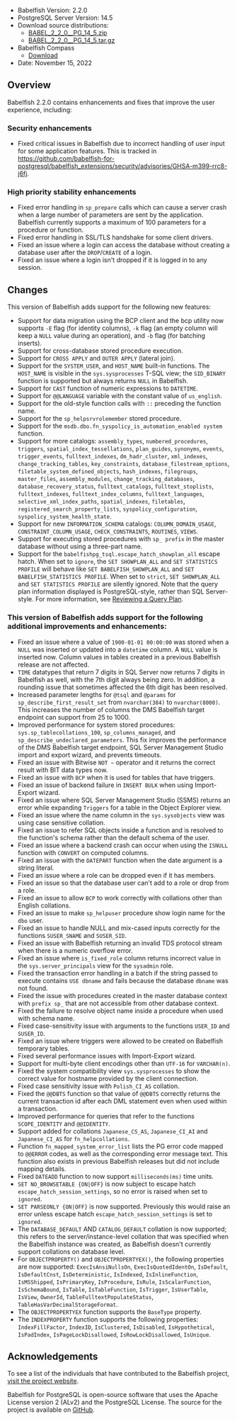 - Babelfish Version: 2.2.0
- PostgreSQL Server Version: 14.5
- Download source distributions:
  - [BABEL_2_2_0__PG_14_5.zip](https://github.com/babelfish-for-postgresql/babelfish-for-postgresql/releases/download/BABEL_2_2_0__PG_14_5/BABEL_2_2_0__PG_14_5.zip)
  - [BABEL_2_2_0__PG_14_5.tar.gz](https://github.com/babelfish-for-postgresql/babelfish-for-postgresql/releases/download/BABEL_2_2_0__PG_14_5/BABEL_2_2_0__PG_14_5.tar.gz)
- Babelfish Compass
  - [Download](https://github.com/babelfish-for-postgresql/babelfish_compass/releases)
- Date: November 15, 2022

## Overview

Babelfish 2.2.0 contains enhancements and fixes that improve the user experience, including:

### Security enhancements

- Fixed critical issues in Babelfish due to incorrect handling of user input for some application features. This is tracked in https://github.com/babelfish-for-postgresql/babelfish_extensions/security/advisories/GHSA-m399-rrc8-j6fj.

### High priority stability enhancements

- Fixed error handling in `sp_prepare` calls which can cause a server crash when a large number of parameters are sent by the application. Babelfish currently supports a maximum of 100 parameters for a procedure or function.
- Fixed error handling in SSL/TLS handshake for some client drivers.
- Fixed an issue where a login can access the database without creating a database user after the `DROP`/`CREATE` of a login.
- Fixed an issue where a login isn't dropped if it is logged in to any session.

## Changes

This version of Babelfish adds support for the following new features:

- Support for data migration using the BCP client and the bcp utility now supports `-E` flag (for identity columns), `-k` flag (an empty column will keep a `NULL` value during an operation), and `-b` flag (for batching inserts).
- Support for cross-database stored procedure execution.
- Support for `CROSS APPLY` and `OUTER APPLY` (lateral join).
- Support for the `SYSTEM_USER`, and `HOST_NAME` built-in functions. The `HOST_NAME` is visible in the `sys.sysprocesses` T-SQL view; the `SID_BINARY` function is supported but always returns `NULL` in Babelfish.
- Support for `CAST` function of numeric expressions to `DATETIME`.
- Support for `@@LANGUAGE` variable with the constant value of `us_english`.
- Support for the old-style function calls with `::` preceding the function name.
- Support for the `sp_helpsrvrolemember` stored procedure.
- Support for the `msdb.dbo.fn_syspolicy_is_automation_enabled system` function.
- Support for more catalogs: `assembly_types`, `numbered_procedures`, `triggers`, `spatial_index_tessellations`, `plan_guides`, `synonyms`, `events`, `trigger_events`, `fulltext_indexes`, `dm_hadr_cluster`, `xml_indexes`, `change_tracking_tables`, `key_constraints`, `database_filestream_options`, `filetable_system_defined_objects`, `hash_indexes`, `filegroups`, `master_files`, `assembly_modules`, `change_tracking_databases`, `database_recovery_status`, `fulltext_catalogs`, `fulltext_stoplists`, `fulltext_indexes`, `fulltext_index_columns`, `fulltext_languages`, `selective_xml_index_paths`, `spatial_indexes`, `filetables`, `registered_search_property_lists`, `syspolicy_configuration`, `syspolicy_system_health_state`.
- Support for new `INFORMATION_SCHEMA` catalogs: `COLUMN_DOMAIN_USAGE`, `CONSTRAINT_COLUMN_USAGE`, `CHECK_CONSTRAINTS`, `ROUTINES`, `VIEWS`.
- Support for executing stored procedures with `sp_ prefix` in the master database without using a three-part name.
- Support for the `babelfishpg_tsql.escape_hatch_showplan_all` escape hatch. When set to `ignore`, the `SET SHOWPLAN_ALL` and `SET STATISTICS PROFILE` will behave like `SET BABELFISH_SHOWPLAN_ALL` and `SET BABELFISH_STATISTICS PROFILE`. When set to `strict`, `SET SHOWPLAN_ALL` and `SET STATISTICS PROFILE` are silently ignored. Note that the query plan information displayed is PostgreSQL-style, rather than SQL Server-style. For more information, see [Reviewing a Query Plan](https://babelfishpg.org/docs/usage/query_planning/).


### This version of Babelfish adds support for the following additional improvements and enhancements:

- Fixed an issue where a value of `1900-01-01 00:00:00` was stored when a `NULL` was inserted or updated into a `datetime` column. A `NULL` value is inserted now. Column values in tables created in a previous Babelfish release are not affected.
- `TIME` datatypes that return 7 digits in SQL Server now returns 7 digits in Babelfish as well, with the 7th digit always being zero. In addition, a rounding issue that sometimes affected the 6th digit has been resolved.
- Increased parameter lengths for `@tsql` and `@params` for `sp_describe_first_result_set` from `nvarchar(384)` to `nvarchar(8000)`. This increases the number of columns the DMS Babelfish target endpoint can support from 25 to 1000.
- Improved performance for system stored procedures: `sys.sp_tablecollations_100`, `sp_columns_managed`, and `sp_describe_undeclared_parameters`. This fix improves the performance of the DMS Babelfish target endpoint, SQL Server Management Studio import and export wizard, and prevents timeouts.
- Fixed an issue with Bitwise `NOT ~` operator and it returns the correct result with BIT data types now.
- Fixed an issue with `BCP` when it is used for tables that have triggers.
- Fixed an issue of backend failure in `INSERT BULK` when using Import-Export wizard.
- Fixed an issue where SQL Server Management Studio (SSMS) returns an error while expanding `Triggers` for a table in the Object Explorer view.
- Fixed an issue where the name column in the `sys.sysobjects` view was using case sensitive collation.
- Fixed an issue to refer SQL objects inside a function and is resolved to the function's schema rather than the default schema of the user.
- Fixed an issue where a backend crash can occur when using the `ISNULL` function with `CONVERT` on computed columns.
- Fixed an issue with the `DATEPART` function when the date argument is a string literal.
- Fixed an issue where a role can be dropped even if it has members.
- Fixed an issue so that the database user can't add to a role or drop from a role.
- Fixed an issue to allow `BCP` to work correctly with collations other than English collations.
- Fixed an issue to make `sp_helpuser` procedure show login name for the `dbo` user.
- Fixed an issue to handle NULL and mix-cased inputs correctly for the functions `SUSER_SNAME` and `SUSER_SID`.
- Fixed an issue with Babelfish returning an invalid TDS protocol stream when there is a numeric overflow error.
- Fixed an issue where `is_fixed_role` column returns incorrect value in the `sys.server_principals` view for the `sysadmin` role.
- Fixed the transaction error handling in a batch if the string passed to execute contains `USE dbname` and fails because the database `dbname` was not found.
- Fixed the issue with procedures created in the master database context with `prefix sp_` that are not accessible from other database context.
- Fixed the failure to resolve object name inside a procedure when used with schema name.
- Fixed case-sensitivity issue with arguments to the functions `USER_ID` and `SUSER_ID`.
- Fixed an issue where triggers were allowed to be created on Babelfish temporary tables.
- Fixed several performance issues with Import-Export wizard.
- Support for multi-byte client encodings other than `UTF-16` for `VARCHAR(n)`.
- Fixed the system compatibility view `sys.sysprocesses` to show the correct value for hostname provided by the client connection.
- Fixed case sensitivity issue with `Polish_CI_AS` collation.
- Fixed the `@@DBTS` function so that value of `@@DBTS` correctly returns the current transaction id after each DML statement even when used within a transaction.
- Improved performance for queries that refer to the functions `SCOPE_IDENTITY` and `@@IDENTITY`.
- Support added for collations `Japanese_CS_AS`, `Japanese_CI_AI` and `Japanese_CI_AS` for `fn_helpcollations`.
- Function `fn_mapped_system_error_list` lists the PG error code mapped to `@@ERROR` codes, as well as the corresponding error message text. This function also exists in previous Babelfish releases but did not include mapping details.
- Fixed `DATEADD` function to now support `milliseconds(ms)` time units.
- `SET NO_BROWSETABLE {ON|OFF}` is now subject to escape hatch `escape_hatch_session_settings`, so no error is raised when set to `ignored`.
- `SET PARSEONLY {ON|OFF}` is now supported. Previously this would raise an error unless escape hatch `escape_hatch_session_settings` is set to `ignored`.
- The `DATABASE_DEFAULT` AND `CATALOG_DEFAULT` collation is now supported; this refers to the server/instance-level collation that was specified when the Babelfish instance was created, as Babelfish doesn't currently support collations on database level.
- For `OBJECTPROPERTY()` and `OBJECTPROPERTYEX()`, the following properties are now supported: `ExecIsAnsiNullsOn`, `ExecIsQuotedIdentOn`, `IsDefault`, `IsDefaultCnst`, `IsDeterministic`, `IsIndexed`, `IsInlineFunction`, `IsMSShipped`, `IsPrimaryKey`, `IsProcedure`, `IsRule`, `IsScalarFunction`, `IsSchemaBound`, `IsTable`, `IsTableFunction`, `IsTrigger`, `IsUserTable`, `IsView`, `OwnerId`, `TableFulltextPopulateStatus`, `TableHasVarDecimalStorageFormat`.
- The `OBJECTPROPERTYEX` function supports the `BaseType` property.
- The `INDEXPROPERTY` function supports the following properties: `IndexFillFactor`, `IndexID`, `IsClustered`, `IsDisabled`, `IsHypothetical`, `IsPadIndex`, `IsPageLockDisallowed`, `IsRowLockDisallowed`, `IsUnique`.


## Acknowledgements

To see a list of the individuals that have contributed to the Babelfish project, [visit the project website](https://babelfishpg.org/contributors/).

Babelfish for PostgreSQL is open-source software that uses the Apache License version 2 (ALv2) and the PostgreSQL License. The source for the project is available on [GitHub](https://github.com/babelfish-for-postgresql). 


